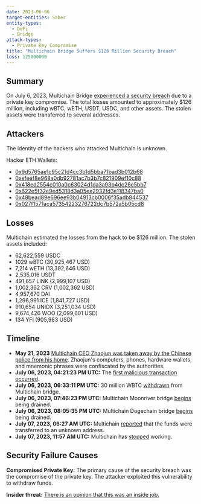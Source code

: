 ```yaml
---
date: 2023-06-06
target-entities: Saber
entity-types:
  - DeFi
  - Bridge
attack-types:
  - Private Key Compromise
title: "Multichain Bridge Suffers $126 Million Security Breach"
loss: 125000000
---
```


## Summary

On July 6, 2023, Multichain Bridge [experienced a security breach](https://twitter.com/MultichainOrg/status/1677096839731097600) due to a private key compromise. The total losses amounted to approximately $126 million, including wBTC, wETH, USDT, USDC, and other assets. The stolen assets were transferred to several addresses.

## Attackers

The identity of the hackers who attacked Multichain is unknown.

Hacker ETH Wallets:

- [0x9d5765ae1c95c21d4cc3b1d5bba71bad3b012b68](https://etherscan.io/address/0x9d5765ae1c95c21d4cc3b1d5bba71bad3b012b68)
- [0xefeef8e968a0db92781ac7b3b7c821909ef10c88](https://etherscan.io/address/0xefeef8e968a0db92781ac7b3b7c821909ef10c88)
- [0x418ed2554c010a0c63024d1da3a93b4dc26e5bb7](https://etherscan.io/address/0x418ed2554c010a0c63024d1da3a93b4dc26e5bb7)
- [0x622e5f32e9ed5318d3a05ee2932fd3e118347ba0](https://etherscan.io/address/0x622e5f32e9ed5318d3a05ee2932fd3e118347ba0)
- [0x48bead89e696ee93b04913cb0006f35adb844537](https://etherscan.io/address/0x48bead89e696ee93b04913cb0006f35adb844537)
- [0x027f1571aca57354223276722dc7b572a5b05cd8](https://etherscan.io/address/0x027f1571aca57354223276722dc7b572a5b05cd8)

## Losses

Multichain estimated the losses from the hack to be $126 million. The stolen assets included:

- 62,622,559 USDC
- 1029 wBTC (30,925,467 USD)
- 7,214 wETH (13,392,646 USD)
- 2,535,016 USDT
- 491,657 LINK (2,999,107 USD)
- 1,002,362 CRV (1,002,362 USD)
- 4,957,670 DAI
- 1,296,991 ICE (1,841,727 USD)
- 910,654 UNIDX (3,251,034 USD)
- 9,674,426 WOO (2,099,601 USD)
- 134 YFI (905,983 USD)

## Timeline

- **May 21, 2023** [Multichain CEO Zhaojun was taken away by the Chinese police from his home](https://twitter.com/MultichainOrg/status/1679768407628185600). Zhaojun's computers, phones, hardware wallets, and mnemonic phrases were confiscated by the authorities.
- **July 06, 2023, 04:21:23 PM UTC:** The [first malicious transaction occurred](https://etherscan.io/tx/0xde3eed5656263b85d43a89f1d2f6af8fde0d93e49f4642053164d773507323f8).
- **July 06, 2023, 06:33:11 PM UTC:** 30 million WBTC [withdrawn](https://etherscan.io/tx/0x448f2a6a6c071cdce254937e06305a033538e1aeb9339227d0e59e0458e6185c) from Multichain bridge.
- **July 06, 2023, 07:46:23 PM UTC:** Multichain Moonriver bridge [begins](https://etherscan.io/tx/0xf830239f39ff21b8634e28cf3fea730069982478465ee5c3ba8e8706d0cef50f) being drained.
- **July 06, 2023, 08:05:35 PM UTC:** Multichain Dogechain bridge [begins](https://etherscan.io/tx/0x6bbc867004b4c6650f2b55131955075c4109c32138753147eb142fa431cc84c9) being drained.
- **July 07, 2023, 06:27 AM UTC:** Multichain [reported](https://twitter.com/MultichainOrg/status/1677096839731097600) that the funds were transferred to an unknown address.
- **July 07, 2023, 11:57 AM UTC:** Multichain has [stopped](https://twitter.com/MultichainOrg/status/1677180114227056641) working.

## Security Failure Causes

**Compromised Private Key:** The primary cause of the security breach was the compromise of the private key. The attacker exploited this vulnerability to withdraw funds.

**Insider threat:** [There is an opinion that this was an inside job.](https://www.chainalysis.com/blog/multichain-exploit-july-2023)
